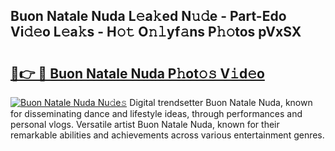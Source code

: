 ## Buon Natale Nuda L𝚎a𝚔ed N𝚞𝚍e - Part-Edo Vi𝚍𝚎o L𝚎a𝚔s - H𝚘𝚝 O𝚗𝚕yf𝚊ns P𝚑𝚘tos pVxSX

# <h2><a href="http://kfdrxkw.oniu.top/?m=Buon+Natale+Nuda">🔗👉 🔴 Buon Natale Nuda P𝚑ot𝚘𝚜 V𝚒d𝚎o</a></h2>

[![Buon Natale Nuda Nu𝚍e𝚜](https://i.imgur.com/0qMVB7G.gif)](http://kfdrxkw.oniu.top/?m=Buon+Natale+Nuda)
Digital trendsetter Buon Natale Nuda, known for disseminating dance and lifestyle ideas, through performances and personal vlogs. Versatile artist Buon Natale Nuda, known for their remarkable abilities and achievements across various entertainment genres.  
